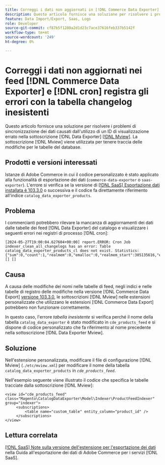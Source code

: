 ```yaml
---
title: Correggi i dati non aggiornati in [!DNL Commerce Data Exporter] feed e [!DNL cron] registri gli errori con la tabella changelog non esistono
description: Questo articolo fornisce una soluzione per risolvere i problemi di sincronizzazione dei dati causati dall'utilizzo di un ID di visualizzazione errato nella sottoscrizione  [!DNL Commerce Data Exporter mview] .
feature: Data Import/Export, Saas, Logs
role: Developer
source-git-commit: cf87b5f1280a2d1d23c7ace37616feb337b5142f
workflow-type: tm+mt
source-wordcount: '249'
ht-degree: 0%

---
```


# Correggi i dati non aggiornati nei feed [!DNL Commerce Data Exporter] e [!DNL cron] registra gli errori con la tabella changelog inesistenti

Questo articolo fornisce una soluzione per risolvere i problemi di sincronizzazione dei dati causati dall&#39;utilizzo di un ID di visualizzazione errato nella sottoscrizione [!DNL Data Exporter] [[!DNL Mview]](https://developer.adobe.com/commerce/php/development/components/indexing/#mview). La sottoscrizione [!DNL Mview] viene utilizzata per tenere traccia delle modifiche per le tabelle del database.

## Prodotti e versioni interessati

Istanze di Adobe Commerce in cui il codice personalizzato è stato applicato alla funzionalità di esportazione dei dati (`commerce-data-exporter` o `saas-exporter`). L&#39;errore si verifica se la versione di [[!DNL SaaS] Esportazione dati installata è 103.3.0](https://experienceleague.adobe.com/en/docs/commerce-merchant-services/saas-data-export/release-notes#release-6) o successiva e il codice fa direttamente riferimento all&#39;indice `catalog_data_exporter_products`.

## Problema

I commercianti potrebbero rilevare la mancanza di aggiornamenti dei dati dalle tabelle dei feed [!DNL Data Exporter] del catalogo e visualizzare i seguenti errori nei registri di processo [!DNL cron]:

```
[2024-05-27T19:00:04.627604+00:00] report.ERROR: Cron Job indexer_clean_all_changelogs has an error: Table catalog_data_exporter_products_cl does not exist. Statistics: {"sum":0,"count":1,"realmem":0,"emalloc":0,"realmem_start":305135616,"emalloc_start":283210384} [] [] 
```

## Causa

A causa delle modifiche dei nomi nelle tabelle di feed, negli indici e nelle tabelle di registro delle modifiche nella versione [!DNL Commerce Data Export] [versione 103.3.0](https://experienceleague.adobe.com/en/docs/commerce-merchant-services/saas-data-export/release-notes#release-9), le sottoscrizioni [!DNL Mview] nelle estensioni personalizzate che utilizzano le estensioni [!DNL Commerce Data Export] potrebbero non funzionare correttamente.

In questo caso, l&#39;errore *tabella inesistente* si verifica perché il nome della tabella `catalog_data_exporter` è stato modificato in `cde_products_feed` e si dispone di codice personalizzato che fa riferimento al nome precedente nella sottoscrizione [!DNL Data Exporter Mview].

## Soluzione

Nell&#39;estensione personalizzata, modificare il file di configurazione [!DNL Mview] (```./etc/mview.xml```) per modificare il nome della tabella `catalog_data_exporter_products` in *`cde_products_feed`*.

Nell&#39;esempio seguente viene illustrato il codice che specifica le tabelle tracciate dalla sottoscrizione [!DNL Mview]:

```
<view id="cde_products_feed" class="Magento\CatalogDataExporter\Model\Indexer\ProductFeedIndexer" group="indexer">
     <subscriptions>
         <table name="custom_table" entity_column="product_id" />
     </subscriptions>
</view>
```

## Lettura correlata

[[!DNL SaaS] Note sulla versione dell&#39;estensione per l&#39;esportazione dei dati](https://experienceleague.adobe.com/en/docs/commerce-merchant-services/saas-data-export/release-notes) nella Guida all&#39;esportazione dei dati di Adobe Commerce per i servizi [!DNL SaaS].
